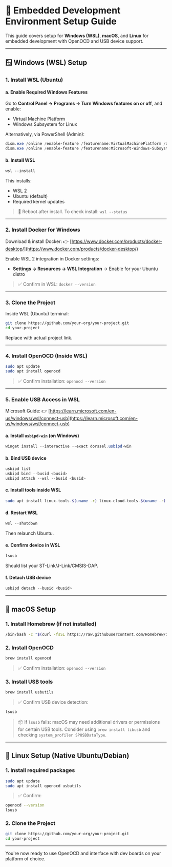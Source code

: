 # 🔧 Embedded Development Environment Setup Guide

This guide covers setup for **Windows (WSL)**, **macOS**, and **Linux** for embedded development with OpenOCD and USB device support.

---

## 🪟 Windows (WSL) Setup

### 1. Install WSL (Ubuntu)

#### a. Enable Required Windows Features

Go to **Control Panel → Programs → Turn Windows features on or off**, and enable:

* Virtual Machine Platform
* Windows Subsystem for Linux

Alternatively, via PowerShell (Admin):

```powershell
dism.exe /online /enable-feature /featurename:VirtualMachinePlatform /all /norestart
dism.exe /online /enable-feature /featurename:Microsoft-Windows-Subsystem-Linux /all /norestart
```

#### b. Install WSL

```powershell
wsl --install
```

This installs:

* WSL 2
* Ubuntu (default)
* Required kernel updates

> 📌 Reboot after install.
> To check install: `wsl --status`

---

### 2. Install Docker for Windows

Download & install Docker:
👉 [https://www.docker.com/products/docker-desktop/](https://www.docker.com/products/docker-desktop/)

Enable WSL 2 integration in Docker settings:

* **Settings → Resources → WSL Integration** → Enable for your Ubuntu distro

> ✅ Confirm in WSL: `docker --version`

---

### 3. Clone the Project

Inside WSL (Ubuntu) terminal:

```bash
git clone https://github.com/your-org/your-project.git
cd your-project
```

Replace with actual project link.

---

### 4. Install OpenOCD (Inside WSL)

```bash
sudo apt update
sudo apt install openocd
```

> ✅ Confirm installation: `openocd --version`

---

### 5. Enable USB Access in WSL

Microsoft Guide:
👉 [https://learn.microsoft.com/en-us/windows/wsl/connect-usb](https://learn.microsoft.com/en-us/windows/wsl/connect-usb)

#### a. Install `usbipd-win` (on Windows)

```powershell
winget install --interactive --exact dorssel.usbipd-win
```

#### b. Bind USB device

```powershell
usbipd list
usbipd bind --busid <busid>
usbipd attach --wsl --busid <busid>
```

#### c. Install tools inside WSL

```bash
sudo apt install linux-tools-$(uname -r) linux-cloud-tools-$(uname -r)
```

#### d. Restart WSL

```powershell
wsl --shutdown
```

Then relaunch Ubuntu.

#### e. Confirm device in WSL

```bash
lsusb
```

Should list your ST-Link/J-Link/CMSIS-DAP.

#### f. Detach USB device

```powershell
usbipd detach --busid <busid>
```

---

## 🍎 macOS Setup

### 1. Install Homebrew (if not installed)

```bash
/bin/bash -c "$(curl -fsSL https://raw.githubusercontent.com/Homebrew/install/HEAD/install.sh)"
```

### 2. Install OpenOCD

```bash
brew install openocd
```

> ✅ Confirm installation: `openocd --version`

### 3. Install USB tools

```bash
brew install usbutils
```

> ✅ Confirm USB device detection:

```bash
lsusb
```

> 📦 If `lsusb` fails: macOS may need additional drivers or permissions for certain USB tools. Consider using `brew install libusb` and checking `system_profiler SPUSBDataType`.

---

## 🐧 Linux Setup (Native Ubuntu/Debian)

### 1. Install required packages

```bash
sudo apt update
sudo apt install openocd usbutils
```

> ✅ Confirm:

```bash
openocd --version
lsusb
```

### 2. Clone the Project

```bash
git clone https://github.com/your-org/your-project.git
cd your-project
```

---

You're now ready to use OpenOCD and interface with dev boards on your platform of choice.
